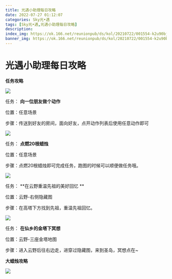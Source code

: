 ```yaml
---
title: 光遇小助理每日攻略
date: 2022-07-27 01:12:07
categories: Sky光•遇
tags: [Sky光•遇,光遇小助理每日攻略]
description: 
index_img: https://ok.166.net/reunionpub/ds/kol/20210722/001554-k2u90bj7ay.png?imageView&thumbnail=600x0&type=jpg
banner_img: https://ok.166.net/reunionpub/ds/kol/20210722/001554-k2u90bj7ay.png?imageView&thumbnail=600x0&type=jpg
---
```

# 光遇小助理每日攻略
**任务攻略**

![](https://ok.166.net/reunionpub/ds/kol/20220727/000145-fr5lh96bg4.png)

任务： **向一位朋友做个动作**

位置：任意场景

步骤：传送到好友的房间，面向好友，点开动作列表后使用任意动作即可

![](https://ok.166.net/reunionpub/ds/kol/20220727/000240-bcfahg4sj5.png)

任务： **点燃20根蜡烛**

位置：任意场景

步骤：点燃20根蜡烛即可完成任务，跑图的时候可以顺便做任务哦。

![](https://ok.166.net/reunionpub/ds/kol/20220727/000815-ohr1km6s9b.png)

任务： **在云野重温先祖的美好回忆  **

位置：云野-右侧隐藏图

步骤：在高塔下方找到先祖，重温先祖回忆。

![](https://ok.166.net/reunionpub/ds/kol/20220727/000319-gwl45tsamb.png)

任务： **在仙乡的金塔下冥想**

位置：云野-三座金塔地图

步骤：进入云野后往右边走，进穿过隐藏图，来到圣岛，冥想点在~

 **大蜡烛攻略**

![](https://ok.166.net/reunionpub/ds/kol/20220727/000503-50ay7chjob.png)

  

  

  

